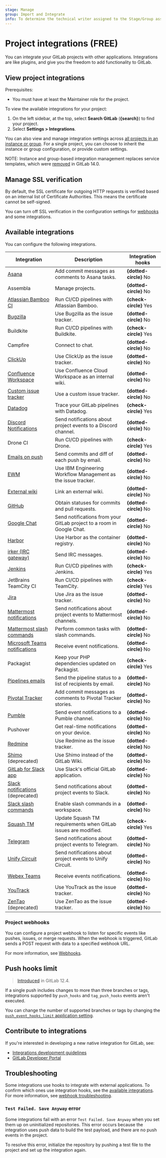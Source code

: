 ```yaml
---
stage: Manage
group: Import and Integrate
info: To determine the technical writer assigned to the Stage/Group associated with this page, see https://about.gitlab.com/handbook/product/ux/technical-writing/#assignments
---
```


# Project integrations **(FREE)**

You can integrate your GitLab projects with other applications. Integrations are
like plugins, and give you the freedom to add
functionality to GitLab.

## View project integrations

Prerequisites:

- You must have at least the Maintainer role for the project.

To view the available integrations for your project:

1. On the left sidebar, at the top, select **Search GitLab** (**{search}**) to find your project.
1. Select **Settings > Integrations**.

You can also view and manage integration settings across [all projects in an instance or group](../../admin_area/settings/project_integration_management.md).
For a single project, you can choose to inherit the instance or group configuration,
or provide custom settings.

NOTE:
Instance and group-based integration management replaces service templates, which
were [removed](https://gitlab.com/gitlab-org/gitlab/-/issues/268032) in GitLab 14.0.

## Manage SSL verification

By default, the SSL certificate for outgoing HTTP requests is verified based on
an internal list of Certificate Authorities. This means the certificate cannot
be self-signed.

You can turn off SSL verification in the configuration settings for [webhooks](webhooks.md#configure-a-webhook-in-gitlab)
and some integrations.

## Available integrations

You can configure the following integrations.

| Integration                                                                 | Description                                                           | Integration hooks      |
|-----------------------------------------------------------------------------|-----------------------------------------------------------------------|------------------------|
| [Asana](asana.md)                                                           | Add commit messages as comments to Asana tasks.                       | **{dotted-circle}** No |
| Assembla                                                                    | Manage projects.                                                      | **{dotted-circle}** No |
| [Atlassian Bamboo CI](bamboo.md)                                            | Run CI/CD pipelines with Atlassian Bamboo.                            | **{check-circle}** Yes |
| [Bugzilla](bugzilla.md)                                                     | Use Bugzilla as the issue tracker.                                    | **{dotted-circle}** No |
| Buildkite                                                                   | Run CI/CD pipelines with Buildkite.                                   | **{check-circle}** Yes |
| Campfire                                                                    | Connect to chat.                                                      | **{dotted-circle}** No |
| [ClickUp](clickup.md)                                                       | Use ClickUp as the issue tracker.                                    | **{dotted-circle}** No |
| [Confluence Workspace](../../../api/integrations.md#confluence-integration) | Use Confluence Cloud Workspace as an internal wiki.                   | **{dotted-circle}** No |
| [Custom issue tracker](custom_issue_tracker.md)                             | Use a custom issue tracker.                                           | **{dotted-circle}** No |
| [Datadog](../../../integration/datadog.md)                                  | Trace your GitLab pipelines with Datadog.                             | **{check-circle}** Yes |
| [Discord Notifications](discord_notifications.md)                           | Send notifications about project events to a Discord channel.         | **{dotted-circle}** No |
| Drone CI                                                                    | Run CI/CD pipelines with Drone.                                       | **{check-circle}** Yes |
| [Emails on push](emails_on_push.md)                                         | Send commits and diff of each push by email.                          | **{dotted-circle}** No |
| [EWM](ewm.md)                                                               | Use IBM Engineering Workflow Management as the issue tracker.         | **{dotted-circle}** No |
| [External wiki](../wiki/index.md#link-an-external-wiki)                     | Link an external wiki.                                                | **{dotted-circle}** No |
| [GitHub](github.md)                                                         | Obtain statuses for commits and pull requests.                        | **{dotted-circle}** No |
| [Google Chat](hangouts_chat.md)                                             | Send notifications from your GitLab project to a room in Google Chat. | **{dotted-circle}** No |
| [Harbor](harbor.md)                                                         | Use Harbor as the container registry.                                 | **{dotted-circle}** No |
| [irker (IRC gateway)](irker.md)                                             | Send IRC messages.                                                    | **{dotted-circle}** No |
| [Jenkins](../../../integration/jenkins.md)                                  | Run CI/CD pipelines with Jenkins.                                     | **{check-circle}** Yes |
| JetBrains TeamCity CI                                                       | Run CI/CD pipelines with TeamCity.                                    | **{check-circle}** Yes |
| [Jira](../../../integration/jira/index.md)                                  | Use Jira as the issue tracker.                                        | **{dotted-circle}** No |
| [Mattermost notifications](mattermost.md)                                   | Send notifications about project events to Mattermost channels.       | **{dotted-circle}** No |
| [Mattermost slash commands](mattermost_slash_commands.md)                   | Perform common tasks with slash commands.                             | **{dotted-circle}** No |
| [Microsoft Teams notifications](microsoft_teams.md)                         | Receive event notifications.                                          | **{dotted-circle}** No |
| Packagist                                                                   | Keep your PHP dependencies updated on Packagist.                      | **{check-circle}** Yes |
| [Pipelines emails](pipeline_status_emails.md)                               | Send the pipeline status to a list of recipients by email.            | **{dotted-circle}** No |
| [Pivotal Tracker](pivotal_tracker.md)                                       | Add commit messages as comments to Pivotal Tracker stories.           | **{dotted-circle}** No |
| [Pumble](pumble.md)                                                         | Send event notifications to a Pumble channel.                         | **{dotted-circle}** No |
| Pushover                                                                    | Get real-time notifications on your device.                           | **{dotted-circle}** No |
| [Redmine](redmine.md)                                                       | Use Redmine as the issue tracker.                                     | **{dotted-circle}** No |
| [Shimo](shimo.md) (deprecated)                                              | Use Shimo instead of the GitLab Wiki.                                 | **{dotted-circle}** No |
| [GitLab for Slack app](gitlab_slack_application.md)                         | Use Slack's official GitLab application.                              | **{dotted-circle}** No |
| [Slack notifications](slack.md) (deprecated)                                | Send notifications about project events to Slack.                     | **{dotted-circle}** No |
| [Slack slash commands](slack_slash_commands.md)                             | Enable slash commands in a workspace.                                 | **{dotted-circle}** No |
| [Squash TM](squash_tm.md)                                                   | Update Squash TM requirements when GitLab issues are modified.        | **{check-circle}** Yes |
| [Telegram](telegram.md)                                                     | Send notifications about project events to Telegram.                  | **{dotted-circle}** No |
| [Unify Circuit](unify_circuit.md)                                           | Send notifications about project events to Unify Circuit.             | **{dotted-circle}** No |
| [Webex Teams](webex_teams.md)                                               | Receive events notifications.                                         | **{dotted-circle}** No |
| [YouTrack](youtrack.md)                                                     | Use YouTrack as the issue tracker.                                    | **{dotted-circle}** No |
| [ZenTao](zentao.md) (deprecated)                                            | Use ZenTao as the issue tracker.                                      | **{dotted-circle}** No |

### Project webhooks

You can configure a project webhook to listen for specific events
like pushes, issues, or merge requests. When the webhook is triggered, GitLab
sends a POST request with data to a specified webhook URL.

For more information, see [Webhooks](webhooks.md).

## Push hooks limit

> [Introduced](https://gitlab.com/gitlab-org/gitlab/-/merge_requests/17874) in GitLab 12.4.

If a single push includes changes to more than three branches or tags, integrations
supported by `push_hooks` and `tag_push_hooks` events aren't executed.

You can change the number of supported branches or tags by changing the
[`push_event_hooks_limit` application setting](../../../api/settings.md#list-of-settings-that-can-be-accessed-via-api-calls).

## Contribute to integrations

If you're interested in developing a new native integration for GitLab, see:

- [Integrations development guidelines](../../../development/integrations/index.md)
- [GitLab Developer Portal](https://developer.gitlab.com)

## Troubleshooting

Some integrations use hooks to integrate with external applications. To confirm which ones use integration hooks, see the [available integrations](#available-integrations). For more information, see [webhook troubleshooting](webhooks.md#troubleshooting).

### `Test Failed. Save Anyway` error

Some integrations fail with an error `Test Failed. Save Anyway` when you set them
up on uninitialized repositories. This error occurs because the integration uses
push data to build the test payload, and there are no push events in the project.

To resolve this error, initialize the repository by pushing a test file to the project
and set up the integration again.

